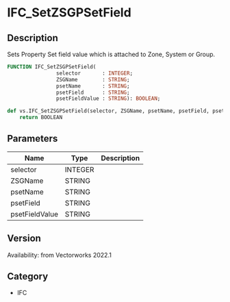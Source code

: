# IFC_SetZSGPSetField

## Description
Sets Property Set field value which is attached to Zone, System or Group.

```pascal
FUNCTION IFC_SetZSGPSetField(
				selector       : INTEGER;
				ZSGName        : STRING;
				psetName       : STRING;
				psetField      : STRING;
				psetFieldValue : STRING): BOOLEAN;
```

```python
def vs.IFC_SetZSGPSetField(selector, ZSGName, psetName, psetField, psetFieldValue):
    return BOOLEAN
```

## Parameters
|Name|Type|Description|
|---|---|---|
|selector|INTEGER|   |
|ZSGName|STRING|   |
|psetName|STRING|   |
|psetField|STRING|   |
|psetFieldValue|STRING|   |

## Version
Availability: from Vectorworks 2022.1

## Category
* IFC

